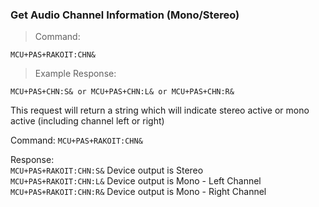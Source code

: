 ### Get Audio Channel Information (Mono/Stereo)
>Command:

```plaintext
MCU+PAS+RAKOIT:CHN&
```

> Example Response:

```plaintext
MCU+PAS+CHN:S& or MCU+PAS+CHN:L& or MCU+PAS+CHN:R&
```
This request will return a string which will indicate stereo active or mono active (including channel left or right) 

Command: `MCU+PAS+RAKOIT:CHN&`

Response: <br>
`MCU+PAS+RAKOIT:CHN:S&` Device output is Stereo <br>
`MCU+PAS+RAKOIT:CHN:L&` Device output is Mono - Left Channel<br>
`MCU+PAS+RAKOIT:CHN:R&` Device output is Mono - Right Channel<br>
